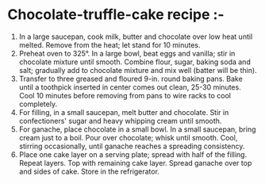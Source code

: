 # Chocolate-truffle-cake recipe :-
1. In a large saucepan, cook milk, butter and chocolate over low heat until melted. Remove from the heat; let stand for 10 minutes.
2. Preheat oven to 325°. In a large bowl, beat eggs and vanilla; stir in chocolate mixture until smooth. Combine flour, sugar, baking soda and salt; gradually add to chocolate mixture and mix well (batter will be thin).
3. Transfer to three greased and floured 9-in. round baking pans. Bake until a toothpick inserted in center comes out clean, 25-30 minutes. Cool 10 minutes before removing from pans to wire racks to cool completely.
4. For filling, in a small saucepan, melt butter and chocolate. Stir in confectioners' sugar and heavy whipping cream until smooth.
5. For ganache, place chocolate in a small bowl. In a small saucepan, bring cream just to a boil. Pour over chocolate; whisk until smooth. Cool, stirring occasionally, until ganache reaches a spreading consistency.
6. Place one cake layer on a serving plate; spread with half of the filling. Repeat layers. Top with remaining cake layer. Spread ganache over top and sides of cake. Store in the refrigerator.